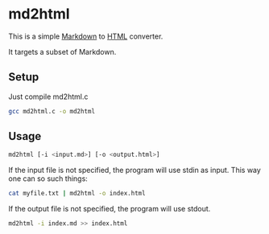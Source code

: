 # md2html

This is a simple [Markdown](https://en.wikipedia.org/wiki/Markdown) to [HTML](https://en.wikipedia.org/wiki/HTML) converter.

It targets a subset of Markdown.

## Setup

Just compile md2html.c

```bash
gcc md2html.c -o md2html
```

## Usage

```bash
md2html [-i <input.md>] [-o <output.html>]
```

If the input file is not specified, the program will use stdin as input. This way one can so such things:


```bash
cat myfile.txt | md2html -o index.html
```

If the output file is not specified, the program will use stdout.

```bash
md2html -i index.md >> index.html
```
